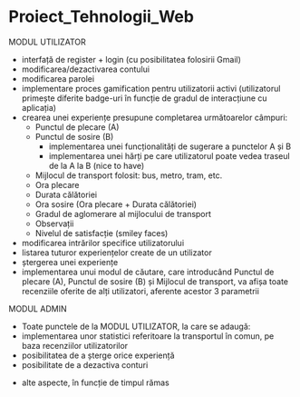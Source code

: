 # Proiect_Tehnologii_Web


MODUL UTILIZATOR
- interfață de register + login (cu posibilitatea folosirii Gmail) 
- modificarea/dezactivarea contului
- modificarea parolei
- implementare proces gamification pentru utilizatorii activi (utilizatorul primește diferite badge-uri în funcție de gradul de interacțiune cu aplicația)
- crearea unei experiențe presupune completarea următoarelor câmpuri:
    - Punctul de plecare (A)
    - Punctul de sosire (B)
        - implementarea unei funcționalități de sugerare a punctelor A și B
        - implementarea unei hărți pe care utilizatorul poate vedea traseul de la A la B (nice to have)
    - Mijlocul de transport folosit: bus, metro, tram, etc.
    - Ora plecare
    - Durata călătoriei
    - Ora sosire (Ora plecare + Durata călătoriei)
    - Gradul de aglomerare al mijlocului de transport
    - Observații
    - Nivelul de satisfacție (smiley faces)
- modificarea intrărilor specifice utilizatorului
- listarea tuturor experiențelor create de un utilizator
- ștergerea unei experiențe
- implementarea unui modul de căutare, care introducând Punctul de plecare (A), Punctul de sosire (B) și Mijlocul de transport, va afișa toate recenziile oferite de alți utilizatori, aferente acestor 3 parametrii

MODUL ADMIN
- Toate punctele de la MODUL UTILIZATOR, la care se adaugă:
- implementarea unor statistici referitoare la transportul în comun, pe baza recenziilor utilizatorilor
- posibilitatea de a șterge orice experiență 
- posibilitate de a dezactiva conturi
+ alte aspecte, în funcție de timpul rămas

